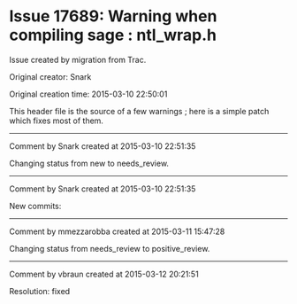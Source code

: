# Issue 17689: Warning when compiling sage : ntl_wrap.h

Issue created by migration from Trac.

Original creator: Snark

Original creation time: 2015-03-10 22:50:01

This header file is the source of a few warnings ; here is a simple patch which fixes most of them.


---

Comment by Snark created at 2015-03-10 22:51:35

Changing status from new to needs_review.


---

Comment by Snark created at 2015-03-10 22:51:35

New commits:


---

Comment by mmezzarobba created at 2015-03-11 15:47:28

Changing status from needs_review to positive_review.


---

Comment by vbraun created at 2015-03-12 20:21:51

Resolution: fixed
